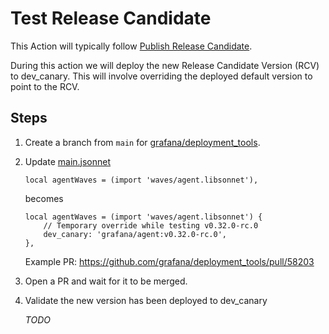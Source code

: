 # Test Release Candidate

This Action will typically follow [Publish Release Candidate](./publish-release-candidate.md).

During this action we will deploy the new Release Candidate Version (RCV) to dev_canary. This
will involve overriding the deployed default version to point to the RCV.

## Steps

1. Create a branch from `main` for [grafana/deployment_tools](https://github.com/grafana/deployment_tools).

2. Update [main.jsonnet](https://github.com/grafana/deployment_tools/blob/master/ksonnet/environments/grafana-agent/main.jsonnet)

    ```
    local agentWaves = (import 'waves/agent.libsonnet'),
    ```

    becomes

    ```
    local agentWaves = (import 'waves/agent.libsonnet') {
        // Temporary override while testing v0.32.0-rc.0
        dev_canary: 'grafana/agent:v0.32.0-rc.0',
    },
    ```

    Example PR: https://github.com/grafana/deployment_tools/pull/58203

3. Open a PR and wait for it to be merged.

4. Validate the new version has been deployed to dev_canary

    *TODO* 